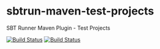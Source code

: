 # sbtrun-maven-test-projects
SBT Runner Maven Plugin - Test Projects

[![Build Status](https://travis-ci.org/sbtrun-maven-plugin/sbtrun-maven-test-projects.png)](https://travis-ci.org/sbtrun-maven-plugin/sbtrun-maven-test-projects)
[![Build Status](https://circleci.com/gh/sbtrun-maven-plugin/sbtrun-maven-test-projects.svg?&style=shield)](https://circleci.com/gh/sbtrun-maven-plugin/sbtrun-maven-test-projects)
